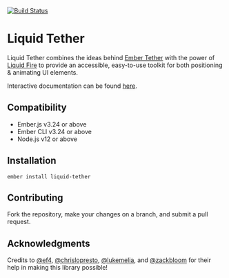 [![Build Status](https://travis-ci.org/pzuraq/liquid-tether.svg?branch=master)](https://travis-ci.org/pzuraq/liquid-tether)

# Liquid Tether

Liquid Tether combines the ideas behind
[Ember Tether](https://github.com/yapplabs/ember-tether.git) with the power of
[Liquid Fire](http://ef4.github.io/liquid-fire/) to provide an accessible,
easy-to-use toolkit for both positioning & animating UI elements.

Interactive documentation can be found
[here](http://pzuraq.github.io/liquid-tether/).

Compatibility
------------------------------------------------------------------------------

* Ember.js v3.24 or above
* Ember CLI v3.24 or above
* Node.js v12 or above

## Installation

```
ember install liquid-tether
```

## Contributing

Fork the repository, make your changes on a branch, and submit a pull request.

## Acknowledgments

Credits to [@ef4](https://github.com/ef4),
[@chrislopresto](https://github.com/chrislopresto),
[@lukemelia](https://github.com/lukemelia), and
[@zackbloom](https://github.com/zackbloom) for their help in making
this library possible!
